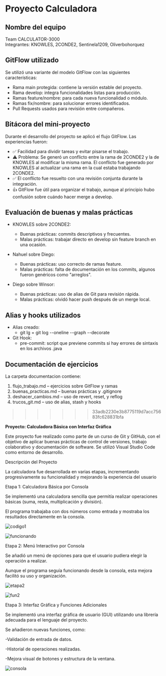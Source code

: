

# Proyecto Calculadora

## Nombre del equipo
Team CALCULATOR-3000  
Integrantes: 
KNOWLES, 2CONDE2, Sentinela1209, Oliverbohorquez

## GitFlow utilizado
Se utilizó una variante del modelo GitFlow con las siguientes características:
- Rama main protegida: contiene la versión estable del proyecto.
- Rama develop: integra funcionalidades listas para producción.
- Ramas feature/nombre: para cada nueva funcionalidad o módulo.
- Ramas fix/nombre: para solucionar errores identificados.
- Pull Requests usados para revisión entre compañeros.

## Bitácora del mini-proyecto
Durante el desarrollo del proyecto se aplicó el flujo GitFlow. Las experiencias fueron:

- ✅ Facilidad para dividir tareas y evitar pisarse el trabajo.
- ⚠️ Problema: Se generó un conflicto entre la rama de 2CONDE2 y la de KNOWLES al modificar la misma rama. El conflicto fue generado por KNOWLES al actualizar una rama en la cual estaba trabajando 2CONDE2.
- ✅ El conflicto fue resuelto con una revisión conjunta durante la integración.
- 👍 GitFlow fue útil para organizar el trabajo, aunque al principio hubo confusión sobre cuándo hacer merge a develop.

## Evaluación de buenas y malas prácticas

- KNOWLES sobre 2CONDE2:
  - Buenas prácticas: commits descriptivos y frecuentes.
  - Malas prácticas: trabajar directo en develop sin feature branch en una ocasión.

- Nahuel sobre Diego:
  - Buenas prácticas: uso correcto de ramas feature.
  - Malas prácticas: falta de documentación en los commits, algunos fueron genéricos como "arreglos".

- Diego sobre Winsor:
  - Buenas prácticas: uso de alias de Git para revisión rápida.
  - Malas prácticas: olvidó hacer push después de un merge local.

## Alias y hooks utilizados
- Alias creado:
  - git lg = git log --oneline --graph --decorate
- Git Hook:
  - pre-commit: script que previene commits si hay errores de sintaxis en los archivos .java

## Documentación de ejercicios
La carpeta documentacion contiene:

1. flujo_trabajo.md – ejercicios sobre GitFlow y ramas
2. buenas_practicas.md – buenas prácticas y .gitignore
3. deshacer_cambios.md – uso de revert, reset, y reflog
4. trucos_git.md – uso de alias, stash y hooks
>>>>>>> 33adb2230e3b8775119d7acc75683fc628831bfa



**Proyecto: Calculadora Básica con Interfaz Gráfica**

Este proyecto fue realizado como parte de un curso de Git y GitHub, con el objetivo de aplicar buenas prácticas de control de versiones, trabajo colaborativo y documentación de software. Se utilizó Visual Studio Code como entorno de desarrollo. 

Descripción del Proyecto

La calculadora fue desarrollada en varias etapas, incrementando progresivamente su funcionalidad y mejorando la experiencia del usuario

Etapa 1: Calculadora Básica por Consola

Se implementó una calculadora sencilla que permitía realizar operaciones básicas (suma, resta, multiplicación y división).

El programa trabajaba con dos números como entrada y mostraba los resultados directamente en la consola.

![codigo1](<imagenes/Captura de pantalla_20250509_212116.png>)

![funcionando](<imagenes/Captura de pantalla_20250509_212155.png>)

Etapa 2: Menú Interactivo por Consola

Se añadió un menú de opciones para que el usuario pudiera elegir la operación a realizar.

Aunque el programa seguía funcionando desde la consola, esta mejora facilitó su uso y organización.
 
![etapa2](<imagenes/Captura de pantalla_20250509_212237.png>)

![fun2](imagenes/menu.png)

Etapa 3: Interfaz Gráfica y Funciones Adicionales

Se implementó una interfaz gráfica de usuario (GUI) utilizando una librería adecuada para el lenguaje del proyecto.

Se añadieron nuevas funciones, como:

-Validación de entrada de datos.

-Historial de operaciones realizadas.

-Mejora visual de botones y estructura de  la ventana.

![consola](<imagenes/Captura de pantalla_20250509_211144.png>)

